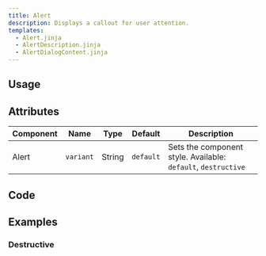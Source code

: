 ```yaml
---
title: Alert
description: Displays a callout for user attention.
templates:
  - Alert.jinja
  - AlertDescription.jinja
  - AlertDialogContent.jinja
---
```


<TabPreview component="Alert" template="examples/alert.html"/>

<Prose>

## Usage

</Prose>

<IncludeFile dir="docs/templates" file_name="examples/alert.html"/>

<Prose>

## Attributes

| Component | Name      | Type   | Default   | Description                                                   |
|-----------|-----------|--------|-----------|---------------------------------------------------------------|
| Alert     | `variant` | String | `default` | Sets the component style. Available: `default`, `destructive` |


## Code
</Prose>

<IncludeComponents dir="alert" :components="{{ metadata.templates }}" />

<Prose>

## Examples

### Destructive

</Prose>

<TabPreview component="Destructive" template="examples/alert_destructive.html"/>
